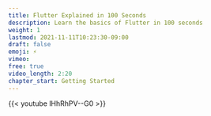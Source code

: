 ```yaml
---
title: Flutter Explained in 100 Seconds
description: Learn the basics of Flutter in 100 seconds
weight: 1
lastmod: 2021-11-11T10:23:30-09:00
draft: false
emoji: ⚡
vimeo: 
free: true
video_length: 2:20
chapter_start: Getting Started
---
```


<div class="vid-center">
    {{< youtube lHhRhPV--G0 >}}
</div>